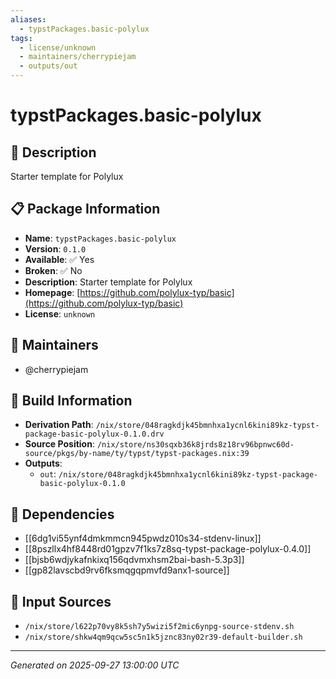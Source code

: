 ```yaml
---
aliases:
  - typstPackages.basic-polylux
tags:
  - license/unknown
  - maintainers/cherrypiejam
  - outputs/out
---
```


# typstPackages.basic-polylux

## 📝 Description

Starter template for Polylux

## 📋 Package Information

- **Name**: `typstPackages.basic-polylux`
- **Version**: `0.1.0`
- **Available**: ✅ Yes
- **Broken**: ✅ No
- **Description**: Starter template for Polylux
- **Homepage**: [https://github.com/polylux-typ/basic](https://github.com/polylux-typ/basic)
- **License**: `unknown`
## 👥 Maintainers

- @cherrypiejam


## 🔧 Build Information

- **Derivation Path**: `/nix/store/048ragkdjk45bmnhxa1ycnl6kini89kz-typst-package-basic-polylux-0.1.0.drv`
- **Source Position**: `/nix/store/ns30sqxb36k8jrds8z18rv96bpnwc60d-source/pkgs/by-name/ty/typst/typst-packages.nix:39`
- **Outputs**:
  - `out`:  `/nix/store/048ragkdjk45bmnhxa1ycnl6kini89kz-typst-package-basic-polylux-0.1.0`

## 🔗 Dependencies

- [[6dg1vi55ynf4dmkmmcn945pwdz010s34-stdenv-linux]]
- [[8pszllx4hf8448rd01gpzv7f1ks7z8sq-typst-package-polylux-0.4.0]]
- [[bjsb6wdjykafnkixq156qdvmxhsm2bai-bash-5.3p3]]
- [[gp82lavscbd9rv6fksmqgqpmvfd9anx1-source]]

## 📁 Input Sources

- `/nix/store/l622p70vy8k5sh7y5wizi5f2mic6ynpg-source-stdenv.sh`
- `/nix/store/shkw4qm9qcw5sc5n1k5jznc83ny02r39-default-builder.sh`

---
*Generated on 2025-09-27 13:00:00 UTC*
